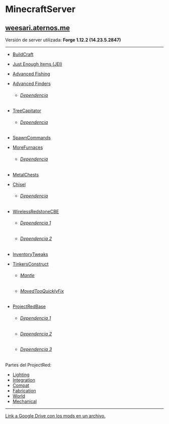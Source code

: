 # MinecraftServer

## [weesari.aternos.me](http://weesari.aternos.me)
Versión de server utilizada: **Forge 1.12.2 (14.23.5.2847)**

---

+ [BuildCraft](https://minecraft.curseforge.com/projects/buildcraft)

+ [Just Enough Items (JEI)](https://www.curseforge.com/minecraft/mc-mods/jei)

+ [Advanced Fishing](https://minecraft.curseforge.com/projects/advanced-fishing)

+ [Advanced Finders](https://minecraft.curseforge.com/projects/advanced-finders)
  + ###### [Dependencia](https://minecraft.curseforge.com/projects/forgeendertech)

+ [TreeCapitator](https://www.curseforge.com/minecraft/mc-mods/treecapitator-updated)
  + ###### [Dependencia](https://www.curseforge.com/minecraft/mc-mods/bspkrscore-updated)

+ [SpawnCommands](https://minecraft.curseforge.com/projects/spawncommands-spawn-commands-teleport)

+ [MoreFurnaces](https://minecraft.curseforge.com/projects/more-furnaces)

  + ###### [Dependencia](https://minecraft.curseforge.com/projects/cxlibrary)
  
+ [MetalChests](https://minecraft.curseforge.com/projects/metalchests)

+ [Chisel](https://minecraft.curseforge.com/projects/chisel)

  + ###### [Dependencia](https://minecraft.curseforge.com/projects/ctmlib)

+ [WirelessRedstoneCBE](https://minecraft.curseforge.com/projects/wireless-redstone-cbe)

  + ###### [Dependencia 1](https://minecraft.curseforge.com/projects/codechicken-lib-1-8)
  + ###### [Dependencia 2](https://minecraft.curseforge.com/projects/forge-multipart-cbe)

+ [InventoryTweaks](https://minecraft.curseforge.com/projects/inventory-tweaks)

+ [TinkersConstruct](https://minecraft.curseforge.com/projects/tinkers-construct)

  + ###### [Mantle](https://minecraft.curseforge.com/projects/mantle)
  + ###### [MovedTooQuicklyFix](https://minecraft.curseforge.com/projects/mtqfix)
  
+ [ProjectRedBase](https://minecraft.curseforge.com/projects/project-red-base)

  + ###### [Dependencia 1](https://minecraft.curseforge.com/projects/codechicken-lib-1-8)
  + ###### [Dependencia 2](https://minecraft.curseforge.com/projects/forge-multipart-cbe)
  + ###### [Dependencia 3](https://minecraft.curseforge.com/projects/mrtjpcore)

Partes del ProjectRed:  
+ [Lighting](https://minecraft.curseforge.com/projects/project-red-lighting)
+ [Integration](https://minecraft.curseforge.com/projects/project-red-integration)
+ [Compat](https://minecraft.curseforge.com/projects/project-red-compat)
+ [Fabrication](https://minecraft.curseforge.com/projects/project-red-fabrication)
+ [World](https://minecraft.curseforge.com/projects/project-red-world)
+ [Mechanical](https://minecraft.curseforge.com/projects/project-red-mechanical)

---

[Link a Google Drive con los mods en un archivo.](https://drive.google.com/open?id=1sW-f010x11-Wdkgb6Wqnc0OeA3yZk1w1)
